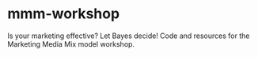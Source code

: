 # mmm-workshop
Is your marketing effective? Let Bayes decide! Code and resources for the Marketing Media Mix model workshop.
